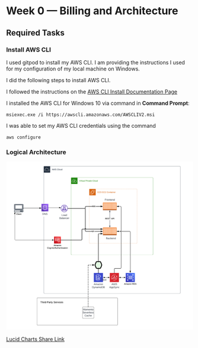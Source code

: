 # Week 0 — Billing and Architecture

## Required Tasks

### Install AWS CLI

I used gitpod to install my AWS CLI. I am providing the instructions I used for my configuration of my local machine on Windows.

I did the following steps to install AWS CLI.

I followed the instructions on the [AWS CLI Install Documentation Page](https://docs.aws.amazon.com/cli/latest/userguide/getting-started-install.html)

I installed the AWS CLI for Windows 10 via command in **Command Prompt**:

```
msiexec.exe /i https://awscli.amazonaws.com/AWSCLIV2.msi
```

I was able to set my AWS CLI credentials using the command 
```
aws configure
```


### Logical Architecture

![Crudder Logical Design](assets/crudder-logical-diagram.png)

[Lucid Charts Share Link](https://lucid.app/lucidchart/f1406570-534f-4d2a-bb5d-ca51167b40e0/edit?viewport_loc=-216%2C-182%2C2209%2C2083%2C0_0&invitationId=inv_c4d0f47d-345d-4f02-a635-783d95dbfbdb)
